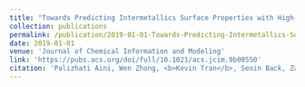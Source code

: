 ```yaml
---
title: "Towards Predicting Intermetallics Surface Properties with High-Throughput DFT and Convolutional Neural Networks"
collection: publications
permalink: /publication/2019-01-01-Towards-Predicting-Intermetallics-Surface-Properties-with-High-Throughput-DFT-and-Convolutional-Neural-Networks
date: 2019-01-01
venue: 'Journal of Chemical Information and Modeling'
link: 'https://pubs.acs.org/doi/full/10.1021/acs.jcim.9b00550'
citation: 'Palizhati Aini, Wen Zhong, <b>Kevin Tran</b>, Seoin Back, Zachary Ulissi, "Towards Predicting Intermetallics Surface Properties with High-Throughput DFT and Convolutional Neural Networks". Journal of Chemical Information and Modeling, 2019.'
---
```


